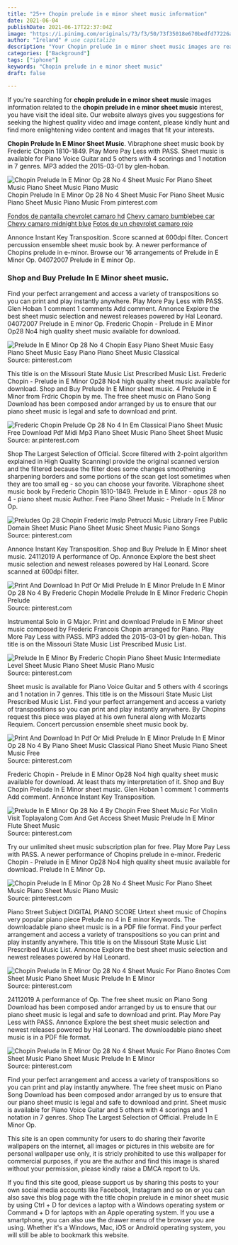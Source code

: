 ```yaml
---
title: "25++ Chopin prelude in e minor sheet music information"
date: 2021-06-04
publishDate: 2021-06-17T22:37:04Z
image: "https://i.pinimg.com/originals/73/f3/50/73f35018e670bedfd77226a67fe49059.png"
author: "Ireland" # use capitalize
description: "Your Chopin prelude in e minor sheet music images are ready. Chopin prelude in e minor sheet music are a topic that is being searched for and liked by netizens now. You can Get the Chopin prelude in e minor sheet music files here. Download all royalty-free vectors."
categories: ["Background"]
tags: ["iphone"]
keywords: "Chopin prelude in e minor sheet music"
draft: false

---
```


If you're searching for **chopin prelude in e minor sheet music** images information related to the **chopin prelude in e minor sheet music** interest, you have visit the ideal  site.  Our website always  gives you  suggestions  for seeking  the highest  quality video and image  content, please kindly hunt and find more enlightening video content and images  that fit your interests.

**Chopin Prelude In E Minor Sheet Music**. Vibraphone sheet music book by Frederic Chopin 1810-1849. Play More Pay Less with PASS. Sheet music is available for Piano Voice Guitar and 5 others with 4 scorings and 1 notation in 7 genres. MP3 added the 2015-03-01 by glen-hoban.

![Chopin Prelude In E Minor Op 28 No 4 Sheet Music For Piano Sheet Music Piano Sheet Music Piano Music](https://i.pinimg.com/originals/b1/5d/80/b15d8078bcbcae77817adefa027d644a.gif "Chopin Prelude In E Minor Op 28 No 4 Sheet Music For Piano Sheet Music Piano Sheet Music Piano Music")
Chopin Prelude In E Minor Op 28 No 4 Sheet Music For Piano Sheet Music Piano Sheet Music Piano Music From pinterest.com

[Fondos de pantalla chevrolet camaro hd](/fondos-de-pantalla-chevrolet-camaro-hd/)
[Chevy camaro bumblebee car](/chevy-camaro-bumblebee-car/)
[Chevy camaro midnight blue](/chevy-camaro-midnight-blue/)
[Fotos de un chevrolet camaro rojo](/fotos-de-un-chevrolet-camaro-rojo/)

Annonce Instant Key Transposition. Score scanned at 600dpi filter. Concert percussion ensemble sheet music book by. A newer performance of Chopins prelude in e-minor. Browse our 16 arrangements of Prelude in E Minor Op. 04072007 Prelude in E minor Op.

### Shop and Buy Prelude In E Minor sheet music.

Find your perfect arrangement and access a variety of transpositions so you can print and play instantly anywhere. Play More Pay Less with PASS. Glen Hoban 1 comment 1 comments Add comment. Annonce Explore the best sheet music selection and newest releases powered by Hal Leonard. 04072007 Prelude in E minor Op. Frederic Chopin - Prelude in E Minor Op28 No4 high quality sheet music available for download.


![Prelude In E Minor Op 28 No 4 Chopin Easy Piano Sheet Music Easy Piano Sheet Music Easy Piano Piano Sheet Music Classical](https://i.pinimg.com/originals/ed/15/63/ed1563c550321cbc8d70b40f0fe5281f.png "Prelude In E Minor Op 28 No 4 Chopin Easy Piano Sheet Music Easy Piano Sheet Music Easy Piano Piano Sheet Music Classical")
Source: pinterest.com

This title is on the Missouri State Music List Prescribed Music List. Frederic Chopin - Prelude in E Minor Op28 No4 high quality sheet music available for download. Shop and Buy Prelude In E Minor sheet music. 4 Prelude in E Minor from Frdric Chopin by me. The free sheet music on Piano Song Download has been composed andor arranged by us to ensure that our piano sheet music is legal and safe to download and print.

![Frederic Chopin Prelude Op 28 No 4 In Em Classical Piano Sheet Music Free Download Pdf Midi Mp3 Piano Sheet Music Piano Sheet Sheet Music](https://i.pinimg.com/originals/70/60/94/706094e6eabe83b861c67075d8af6e4b.jpg "Frederic Chopin Prelude Op 28 No 4 In Em Classical Piano Sheet Music Free Download Pdf Midi Mp3 Piano Sheet Music Piano Sheet Sheet Music")
Source: ar.pinterest.com

Shop The Largest Selection of Official. Score filtered with 2-point algorithm explained in High Quality ScanningI provide the original scanned version and the filtered because the filter does some changes smoothening sharpening borders and some portions of the scan get lost sometimes when they are too small eg - so you can choose your favorite. Vibraphone sheet music book by Frederic Chopin 1810-1849. Prelude in E Minor - opus 28 no 4 - piano sheet music Author. Free Piano Sheet Music - Prelude In E Minor Op.

![Preludes Op 28 Chopin Frederic Imslp Petrucci Music Library Free Public Domain Sheet Music Piano Sheet Music Sheet Music Piano Songs](https://i.pinimg.com/originals/32/93/7f/32937f8e213138c0771f5540c24f6c90.png "Preludes Op 28 Chopin Frederic Imslp Petrucci Music Library Free Public Domain Sheet Music Piano Sheet Music Sheet Music Piano Songs")
Source: pinterest.com

Annonce Instant Key Transposition. Shop and Buy Prelude In E Minor sheet music. 24112019 A performance of Op. Annonce Explore the best sheet music selection and newest releases powered by Hal Leonard. Score scanned at 600dpi filter.

![Print And Download In Pdf Or Midi Prelude In E Minor Prelude In E Minor Op 28 No 4 By Frederic Chopin Modelle Prelude In E Minor Frederic Chopin Prelude](https://i.pinimg.com/originals/50/0c/24/500c24c8cd66b4d4a3cd6ab4ab6eb208.png "Print And Download In Pdf Or Midi Prelude In E Minor Prelude In E Minor Op 28 No 4 By Frederic Chopin Modelle Prelude In E Minor Frederic Chopin Prelude")
Source: pinterest.com

Instrumental Solo in G Major. Print and download Prelude in E Minor sheet music composed by Frederic Francois Chopin arranged for Piano. Play More Pay Less with PASS. MP3 added the 2015-03-01 by glen-hoban. This title is on the Missouri State Music List Prescribed Music List.

![Prelude In E Minor By Frederic Chopin Piano Sheet Music Intermediate Level Sheet Music Piano Sheet Music Piano Music](https://i.pinimg.com/originals/3a/68/75/3a687583836b09f79929aea83858aadf.jpg "Prelude In E Minor By Frederic Chopin Piano Sheet Music Intermediate Level Sheet Music Piano Sheet Music Piano Music")
Source: pinterest.com

Sheet music is available for Piano Voice Guitar and 5 others with 4 scorings and 1 notation in 7 genres. This title is on the Missouri State Music List Prescribed Music List. Find your perfect arrangement and access a variety of transpositions so you can print and play instantly anywhere. By Chopins request this piece was played at his own funeral along with Mozarts Requiem. Concert percussion ensemble sheet music book by.

![Print And Download In Pdf Or Midi Prelude In E Minor Prelude In E Minor Op 28 No 4 By Piano Sheet Music Classical Piano Sheet Music Piano Sheet Music Free](https://i.pinimg.com/originals/a9/39/db/a939db3e26c45ac8f28b3d1902780a0e.png "Print And Download In Pdf Or Midi Prelude In E Minor Prelude In E Minor Op 28 No 4 By Piano Sheet Music Classical Piano Sheet Music Piano Sheet Music Free")
Source: pinterest.com

Frederic Chopin - Prelude in E Minor Op28 No4 high quality sheet music available for download. At least thats my interpretation of it. Shop and Buy Chopin Prelude In E Minor sheet music. Glen Hoban 1 comment 1 comments Add comment. Annonce Instant Key Transposition.

![Prelude In E Minor Op 28 No 4 By Chopin Free Sheet Music For Violin Visit Toplayalong Com And Get Access Sheet Music Prelude In E Minor Flute Sheet Music](https://i.pinimg.com/originals/33/10/37/331037a9bafe81aabb02142b6aef584f.png "Prelude In E Minor Op 28 No 4 By Chopin Free Sheet Music For Violin Visit Toplayalong Com And Get Access Sheet Music Prelude In E Minor Flute Sheet Music")
Source: pinterest.com

Try our unlimited sheet music subscription plan for free. Play More Pay Less with PASS. A newer performance of Chopins prelude in e-minor. Frederic Chopin - Prelude in E Minor Op28 No4 high quality sheet music available for download. Prelude In E Minor Op.

![Chopin Prelude In E Minor Op 28 No 4 Sheet Music For Piano Sheet Music Piano Sheet Music Piano Music](https://i.pinimg.com/originals/b1/5d/80/b15d8078bcbcae77817adefa027d644a.gif "Chopin Prelude In E Minor Op 28 No 4 Sheet Music For Piano Sheet Music Piano Sheet Music Piano Music")
Source: pinterest.com

Piano Street Subject DIGITAL PIANO SCORE Urtext sheet music of Chopins very popular piano piece Prelude no 4 in E minor Keywords. The downloadable piano sheet music is in a PDF file format. Find your perfect arrangement and access a variety of transpositions so you can print and play instantly anywhere. This title is on the Missouri State Music List Prescribed Music List. Annonce Explore the best sheet music selection and newest releases powered by Hal Leonard.

![Chopin Prelude In E Minor Op 28 No 4 Sheet Music For Piano 8notes Com Sheet Music Piano Sheet Music Prelude In E Minor](https://i.pinimg.com/originals/fb/5d/12/fb5d1286b3d2e90b98205aaf9776b18e.png "Chopin Prelude In E Minor Op 28 No 4 Sheet Music For Piano 8notes Com Sheet Music Piano Sheet Music Prelude In E Minor")
Source: pinterest.com

24112019 A performance of Op. The free sheet music on Piano Song Download has been composed andor arranged by us to ensure that our piano sheet music is legal and safe to download and print. Play More Pay Less with PASS. Annonce Explore the best sheet music selection and newest releases powered by Hal Leonard. The downloadable piano sheet music is in a PDF file format.

![Chopin Prelude In E Minor Op 28 No 4 Sheet Music For Piano 8notes Com Sheet Music Piano Sheet Music Prelude In E Minor](https://i.pinimg.com/originals/73/f3/50/73f35018e670bedfd77226a67fe49059.png "Chopin Prelude In E Minor Op 28 No 4 Sheet Music For Piano 8notes Com Sheet Music Piano Sheet Music Prelude In E Minor")
Source: pinterest.com

Find your perfect arrangement and access a variety of transpositions so you can print and play instantly anywhere. The free sheet music on Piano Song Download has been composed andor arranged by us to ensure that our piano sheet music is legal and safe to download and print. Sheet music is available for Piano Voice Guitar and 5 others with 4 scorings and 1 notation in 7 genres. Shop The Largest Selection of Official. Prelude In E Minor Op.

This site is an open community for users to do sharing their favorite wallpapers on the internet, all images or pictures in this website are for personal wallpaper use only, it is stricly prohibited to use this wallpaper for commercial purposes, if you are the author and find this image is shared without your permission, please kindly raise a DMCA report to Us.

If you find this site good, please support us by sharing this posts to your own social media accounts like Facebook, Instagram and so on or you can also save this blog page with the title chopin prelude in e minor sheet music by using Ctrl + D for devices a laptop with a Windows operating system or Command + D for laptops with an Apple operating system. If you use a smartphone, you can also use the drawer menu of the browser you are using. Whether it's a Windows, Mac, iOS or Android operating system, you will still be able to bookmark this website.
